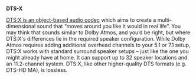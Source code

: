 <!-- markdownlint-disable MD041-->
**DTS-X**<br>

[DTS:X is an object-based audio codec](https://www.whathifi.com/advice/dtsx-what-it-how-can-you-get-it) which aims to create a multi-dimensional sound that “moves around you like it would in real life”.
You may think that sounds similar to Dolby Atmos, and you’d be right, but where DTS:X's differences lie in the required speaker configuration. While Dolby Atmos requires adding additional overhead channels to your 5.1 or 7.1 setup, DTS:X works with standard surround speaker setups – just like the one you might already have at home. It can support up to 32 speaker locations and an 11.2-channel system.
DTS:X, like other higher-quality DTS formats (e.g. DTS-HD MA), is lossless.
